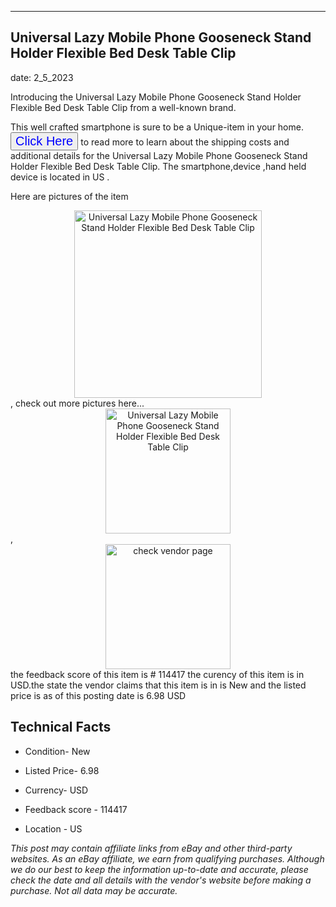---
    

 ## Universal Lazy Mobile Phone Gooseneck Stand Holder Flexible Bed Desk Table Clip 



    

date: 2_5_2023


      

Introducing the Universal Lazy Mobile Phone Gooseneck Stand Holder Flexible Bed Desk Table Clip from a well-known brand.

This well crafted smartphone is sure to be a Unique-item in your home. <button style="font-size:20px;color:blue" onclick="window.location.href = 'https://www.ebay.com/itm/224441577390?hash=item3441c2afae%3Ag%3ASF0AAOSw4Q1f9-2K&mkevt=1&mkcid=1&mkrid=711-53200-19255-0&campid=%253CePNCampaignId%253E&customid=%253CreferenceId%253E&toolid=10049'">Click Here</button>  to read more to learn about the shipping costs and additional details for the Universal Lazy Mobile Phone Gooseneck Stand Holder Flexible Bed Desk Table Clip. The smartphone,device ,hand held device is located in US  .

Here are pictures of the item <div style="text-align:center;"><img onclick="window.location.href = 'https://origin-galleryplus.ebayimg.com/ws/web/224441577390_2_0_1/225x225.jpg,https://origin-galleryplus.ebayimg.com/ws/web/224441577390_3_0_1/225x225.jpg,https://origin-galleryplus.ebayimg.com/ws/web/224441577390_4_0_1/225x225.jpg,https://origin-galleryplus.ebayimg.com/ws/web/224441577390_5_0_1/225x225.jpg,https://origin-galleryplus.ebayimg.com/ws/web/224441577390_6_0_1/225x225.jpg,https://origin-galleryplus.ebayimg.com/ws/web/224441577390_7_0_1/225x225.jpg,https://origin-galleryplus.ebayimg.com/ws/web/224441577390_8_0_1/225x225.jpg,https://origin-galleryplus.ebayimg.com/ws/web/224441577390_9_0_1/225x225.jpg,https://origin-galleryplus.ebayimg.com/ws/web/224441577390_10_0_1/225x225.jpg,https://origin-galleryplus.ebayimg.com/ws/web/224441577390_11_0_1/225x225.jpg,https://origin-galleryplus.ebayimg.com/ws/web/224441577390_12_0_1/225x225.jpg';" src="https://i.ebayimg.com/thumbs/images/g/SF0AAOSw4Q1f9-2K/s-l225.jpg" alt="Universal Lazy Mobile Phone Gooseneck Stand Holder Flexible Bed Desk Table Clip" style="width:300px; height:auto;object-fit:contain;" /></div>, check out more pictures here... <div style="text-align:center;"><img onclick="window.location.href = 'https://www.ebay.com/itm/224441577390?hash=item3441c2afae%3Ag%3ASF0AAOSw4Q1f9-2K&mkevt=1&mkcid=1&mkrid=711-53200-19255-0&campid=%253CePNCampaignId%253E&customid=%253CreferenceId%253E&toolid=10049';" src="https://i.ebayimg.com/images/g/SF0AAOSw4Q1f9-2K/s-l960.jpg" alt="Universal Lazy Mobile Phone Gooseneck Stand Holder Flexible Bed Desk Table Clip" style="width:200px; height:auto;object-fit:contain;" /></div>, <div style="text-align:center;"><img onclick="window.location.href = 'https://www.ebay.com/itm/224441577390?hash=item3441c2afae%3Ag%3ASF0AAOSw4Q1f9-2K&mkevt=1&mkcid=1&mkrid=711-53200-19255-0&campid=%253CePNCampaignId%253E&customid=%253CreferenceId%253E&toolid=10049';" src="https://origin-galleryplus.ebayimg.com/ws/web/224441577390_2_0_1/225x225.jpg,https://origin-galleryplus.ebayimg.com/ws/web/224441577390_3_0_1/225x225.jpg,https://origin-galleryplus.ebayimg.com/ws/web/224441577390_4_0_1/225x225.jpg,https://origin-galleryplus.ebayimg.com/ws/web/224441577390_5_0_1/225x225.jpg,https://origin-galleryplus.ebayimg.com/ws/web/224441577390_6_0_1/225x225.jpg,https://origin-galleryplus.ebayimg.com/ws/web/224441577390_7_0_1/225x225.jpg,https://origin-galleryplus.ebayimg.com/ws/web/224441577390_8_0_1/225x225.jpg,https://origin-galleryplus.ebayimg.com/ws/web/224441577390_9_0_1/225x225.jpg,https://origin-galleryplus.ebayimg.com/ws/web/224441577390_10_0_1/225x225.jpg,https://origin-galleryplus.ebayimg.com/ws/web/224441577390_11_0_1/225x225.jpg,https://origin-galleryplus.ebayimg.com/ws/web/224441577390_12_0_1/225x225.jpg" alt="check vendor page" style="width:200px; height:auto;object-fit:contain;"/></div> the feedback score of this item is # 114417 the curency of this item is in USD.the state the vendor claims that  this item is in is New and the listed price is as of this posting date is 6.98 USD
      
      

 ## Technical Facts 



     
      

 - Condition- New 


      

 - Listed Price- 6.98 


      

 - Currency- USD 


      

 - Feedback score - 114417 


      

 - Location - US 


      
      

 *_This post may contain affiliate links from eBay and other third-party websites. As an eBay affiliate, we earn from qualifying purchases. Although we do our best to keep the information up-to-date and accurate, please check the date and all details with the vendor's website before making a purchase. Not all data may be accurate._*



      
      